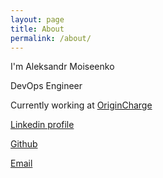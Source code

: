 ```yaml
---
layout: page
title: About
permalink: /about/
---
```


I'm Aleksandr Moiseenko

DevOps Engineer

Currently working at [OriginCharge](https://www.origincharge.com/)

[Linkedin profile](https://www.linkedin.com/in/aleksandr-moiseenko-10981152/)

[Github](https://github.com/brainsam)

[Email](brainsam90@gmail.com)
